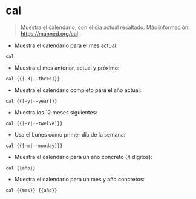 # cal

> Muestra el calendario, con el día actual resaltado.
> Más información: <https://manned.org/cal>.

- Muestra el calendario para el mes actual:

`cal`

- Muestra el mes anterior, actual y próximo:

`cal {{[-3|--three]}}`

- Muestra el calendario completo para el año actual:

`cal {{[-y|--year]}}`

- Muestra los 12 meses siguientes:

`cal {{[-Y|--twelve]}}`

- Usa el Lunes como primer día de la semana:

`cal {{[-m|--monday]}}`

- Muestra el calendario para un año concreto (4 dígitos):

`cal {{año}}`

- Muestra el calendario para un mes y año concretos:

`cal {{mes}} {{año}}`
